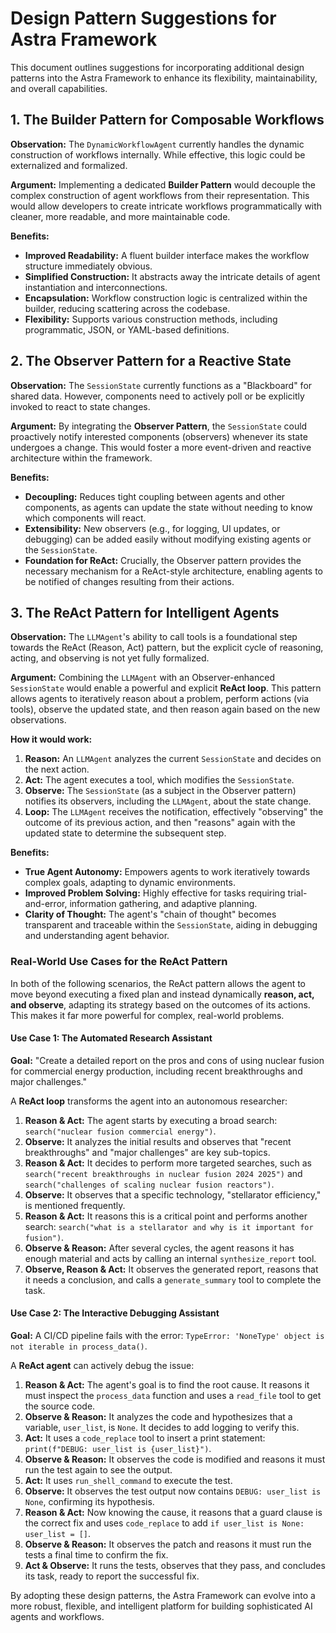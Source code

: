# Design Pattern Suggestions for Astra Framework

This document outlines suggestions for incorporating additional design patterns into the Astra Framework to enhance its flexibility, maintainability, and overall capabilities.

## 1. The Builder Pattern for Composable Workflows

**Observation:** The `DynamicWorkflowAgent` currently handles the dynamic construction of workflows internally. While effective, this logic could be externalized and formalized.

**Argument:**
Implementing a dedicated **Builder Pattern** would decouple the complex construction of agent workflows from their representation. This would allow developers to create intricate workflows programmatically with cleaner, more readable, and more maintainable code.

**Benefits:**
*   **Improved Readability:** A fluent builder interface makes the workflow structure immediately obvious.
*   **Simplified Construction:** It abstracts away the intricate details of agent instantiation and interconnections.
*   **Encapsulation:** Workflow construction logic is centralized within the builder, reducing scattering across the codebase.
*   **Flexibility:** Supports various construction methods, including programmatic, JSON, or YAML-based definitions.

## 2. The Observer Pattern for a Reactive State

**Observation:** The `SessionState` currently functions as a "Blackboard" for shared data. However, components need to actively poll or be explicitly invoked to react to state changes.

**Argument:**
By integrating the **Observer Pattern**, the `SessionState` could proactively notify interested components (observers) whenever its state undergoes a change. This would foster a more event-driven and reactive architecture within the framework.

**Benefits:**
*   **Decoupling:** Reduces tight coupling between agents and other components, as agents can update the state without needing to know which components will react.
*   **Extensibility:** New observers (e.g., for logging, UI updates, or debugging) can be added easily without modifying existing agents or the `SessionState`.
*   **Foundation for ReAct:** Crucially, the Observer pattern provides the necessary mechanism for a ReAct-style architecture, enabling agents to be notified of changes resulting from their actions.

## 3. The ReAct Pattern for Intelligent Agents

**Observation:** The `LLMAgent`'s ability to call tools is a foundational step towards the ReAct (Reason, Act) pattern, but the explicit cycle of reasoning, acting, and observing is not yet fully formalized.

**Argument:**
Combining the `LLMAgent` with an Observer-enhanced `SessionState` would enable a powerful and explicit **ReAct loop**. This pattern allows agents to iteratively reason about a problem, perform actions (via tools), observe the updated state, and then reason again based on the new observations.

**How it would work:**
1.  **Reason:** An `LLMAgent` analyzes the current `SessionState` and decides on the next action.
2.  **Act:** The agent executes a tool, which modifies the `SessionState`.
3.  **Observe:** The `SessionState` (as a subject in the Observer pattern) notifies its observers, including the `LLMAgent`, about the state change.
4.  **Loop:** The `LLMAgent` receives the notification, effectively "observing" the outcome of its previous action, and then "reasons" again with the updated state to determine the subsequent step.

**Benefits:**
*   **True Agent Autonomy:** Empowers agents to work iteratively towards complex goals, adapting to dynamic environments.
*   **Improved Problem Solving:** Highly effective for tasks requiring trial-and-error, information gathering, and adaptive planning.
*   **Clarity of Thought:** The agent's "chain of thought" becomes transparent and traceable within the `SessionState`, aiding in debugging and understanding agent behavior.

### Real-World Use Cases for the ReAct Pattern

In both of the following scenarios, the ReAct pattern allows the agent to move beyond executing a fixed plan and instead dynamically **reason, act, and observe**, adapting its strategy based on the outcomes of its actions. This makes it far more powerful for complex, real-world problems.

#### Use Case 1: The Automated Research Assistant

**Goal:** "Create a detailed report on the pros and cons of using nuclear fusion for commercial energy production, including recent breakthroughs and major challenges."

A **ReAct loop** transforms the agent into an autonomous researcher:

1.  **Reason & Act:** The agent starts by executing a broad search: `search("nuclear fusion commercial energy")`.
2.  **Observe:** It analyzes the initial results and observes that "recent breakthroughs" and "major challenges" are key sub-topics.
3.  **Reason & Act:** It decides to perform more targeted searches, such as `search("recent breakthroughs in nuclear fusion 2024 2025")` and `search("challenges of scaling nuclear fusion reactors")`.
4.  **Observe:** It observes that a specific technology, "stellarator efficiency," is mentioned frequently.
5.  **Reason & Act:** It reasons this is a critical point and performs another search: `search("what is a stellarator and why is it important for fusion")`.
6.  **Observe & Reason:** After several cycles, the agent reasons it has enough material and acts by calling an internal `synthesize_report` tool.
7.  **Observe, Reason & Act:** It observes the generated report, reasons that it needs a conclusion, and calls a `generate_summary` tool to complete the task.

#### Use Case 2: The Interactive Debugging Assistant

**Goal:** A CI/CD pipeline fails with the error: `TypeError: 'NoneType' object is not iterable in process_data()`.

A **ReAct agent** can actively debug the issue:

1.  **Reason & Act:** The agent's goal is to find the root cause. It reasons it must inspect the `process_data` function and uses a `read_file` tool to get the source code.
2.  **Observe & Reason:** It analyzes the code and hypothesizes that a variable, `user_list`, is `None`. It decides to add logging to verify this.
3.  **Act:** It uses a `code_replace` tool to insert a print statement: `print(f"DEBUG: user_list is {user_list}")`.
4.  **Observe & Reason:** It observes the code is modified and reasons it must run the test again to see the output.
5.  **Act:** It uses `run_shell_command` to execute the test.
6.  **Observe:** It observes the test output now contains `DEBUG: user_list is None`, confirming its hypothesis.
7.  **Reason & Act:** Now knowing the cause, it reasons that a guard clause is the correct fix and uses `code_replace` to add `if user_list is None: user_list = []`.
8.  **Observe & Reason:** It observes the patch and reasons it must run the tests a final time to confirm the fix.
9.  **Act & Observe:** It runs the tests, observes that they pass, and concludes its task, ready to report the successful fix.

By adopting these design patterns, the Astra Framework can evolve into a more robust, flexible, and intelligent platform for building sophisticated AI agents and workflows.